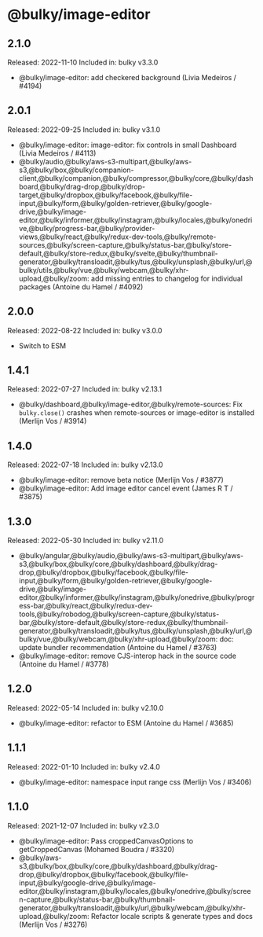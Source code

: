 # @bulky/image-editor

## 2.1.0

Released: 2022-11-10
Included in: bulky v3.3.0

- @bulky/image-editor: add checkered background (Livia Medeiros / #4194)

## 2.0.1

Released: 2022-09-25
Included in: bulky v3.1.0

- @bulky/image-editor: image-editor: fix controls in small Dashboard (Livia Medeiros / #4113)
- @bulky/audio,@bulky/aws-s3-multipart,@bulky/aws-s3,@bulky/box,@bulky/companion-client,@bulky/companion,@bulky/compressor,@bulky/core,@bulky/dashboard,@bulky/drag-drop,@bulky/drop-target,@bulky/dropbox,@bulky/facebook,@bulky/file-input,@bulky/form,@bulky/golden-retriever,@bulky/google-drive,@bulky/image-editor,@bulky/informer,@bulky/instagram,@bulky/locales,@bulky/onedrive,@bulky/progress-bar,@bulky/provider-views,@bulky/react,@bulky/redux-dev-tools,@bulky/remote-sources,@bulky/screen-capture,@bulky/status-bar,@bulky/store-default,@bulky/store-redux,@bulky/svelte,@bulky/thumbnail-generator,@bulky/transloadit,@bulky/tus,@bulky/unsplash,@bulky/url,@bulky/utils,@bulky/vue,@bulky/webcam,@bulky/xhr-upload,@bulky/zoom: add missing entries to changelog for individual packages (Antoine du Hamel / #4092)

## 2.0.0

Released: 2022-08-22
Included in: bulky v3.0.0

- Switch to ESM

## 1.4.1

Released: 2022-07-27
Included in: bulky v2.13.1

- @bulky/dashboard,@bulky/image-editor,@bulky/remote-sources: Fix `bulky.close()` crashes when remote-sources or image-editor is installed (Merlijn Vos / #3914)

## 1.4.0

Released: 2022-07-18
Included in: bulky v2.13.0

- @bulky/image-editor: remove beta notice (Merlijn Vos / #3877)
- @bulky/image-editor: Add image editor cancel event (James R T / #3875)

## 1.3.0

Released: 2022-05-30
Included in: bulky v2.11.0

- @bulky/angular,@bulky/audio,@bulky/aws-s3-multipart,@bulky/aws-s3,@bulky/box,@bulky/core,@bulky/dashboard,@bulky/drag-drop,@bulky/dropbox,@bulky/facebook,@bulky/file-input,@bulky/form,@bulky/golden-retriever,@bulky/google-drive,@bulky/image-editor,@bulky/informer,@bulky/instagram,@bulky/onedrive,@bulky/progress-bar,@bulky/react,@bulky/redux-dev-tools,@bulky/robodog,@bulky/screen-capture,@bulky/status-bar,@bulky/store-default,@bulky/store-redux,@bulky/thumbnail-generator,@bulky/transloadit,@bulky/tus,@bulky/unsplash,@bulky/url,@bulky/vue,@bulky/webcam,@bulky/xhr-upload,@bulky/zoom: doc: update bundler recommendation (Antoine du Hamel / #3763)
- @bulky/image-editor: remove CJS-interop hack in the source code (Antoine du Hamel / #3778)

## 1.2.0

Released: 2022-05-14
Included in: bulky v2.10.0

- @bulky/image-editor: refactor to ESM (Antoine du Hamel / #3685)

## 1.1.1

Released: 2022-01-10
Included in: bulky v2.4.0

- @bulky/image-editor: namespace input range css (Merlijn Vos / #3406)

## 1.1.0

Released: 2021-12-07
Included in: bulky v2.3.0

- @bulky/image-editor: Pass croppedCanvasOptions to getCroppedCanvas (Mohamed Boudra / #3320)
- @bulky/aws-s3,@bulky/box,@bulky/core,@bulky/dashboard,@bulky/drag-drop,@bulky/dropbox,@bulky/facebook,@bulky/file-input,@bulky/google-drive,@bulky/image-editor,@bulky/instagram,@bulky/locales,@bulky/onedrive,@bulky/screen-capture,@bulky/status-bar,@bulky/thumbnail-generator,@bulky/transloadit,@bulky/url,@bulky/webcam,@bulky/xhr-upload,@bulky/zoom: Refactor locale scripts & generate types and docs (Merlijn Vos / #3276)
